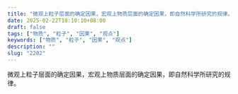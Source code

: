 ```yaml
---
title: "微观上粒子层面的确定因果，宏观上物质层面的确定因果，即自然科学所研究的规律。"
date: 2025-02-22T18:10:10+08:00
draft: false
tags: ["物质", "粒子", "因果", "观点"]
keywords: ["物质", "粒子", "因果", "观点"]
description: ""
slug: "2202"
---
```


微观上粒子层面的确定因果，宏观上物质层面的确定因果，即自然科学所研究的规律。